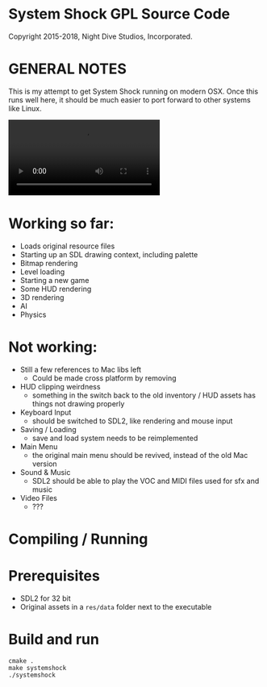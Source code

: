 System Shock GPL Source Code
============================
Copyright 2015-2018, Night Dive Studios, Incorporated.

GENERAL NOTES
=============

This is my attempt to get System Shock running on modern OSX. Once this runs well here, it should be much easier to port forward to other systems like Linux.

![work so far](https://i.imgur.com/DvpKrg5.mp4)

# Working so far:
- Loads original resource files
- Starting up an SDL drawing context, including palette
- Bitmap rendering
- Level loading
- Starting a new game
- Some HUD rendering
- 3D rendering
- AI
- Physics

# Not working:
- Still a few references to Mac libs left
  - Could be made cross platform by removing
- HUD clipping weirdness
  - something in the switch back to the old inventory / HUD assets has things not drawing properly
- Keyboard Input
  - should be switched to SDL2, like rendering and mouse input
- Saving / Loading
  - save and load system needs to be reimplemented
- Main Menu
  - the original main menu should be revived, instead of the old Mac version
- Sound & Music
  - SDL2 should be able to play the VOC and MIDI files used for sfx and music
- Video Files
  - ???

Compiling / Running
============

# Prerequisites
  - SDL2 for 32 bit
  - Original assets in a `res/data` folder next to the executable

# Build and run
```
cmake .
make systemshock
./systemshock
```
